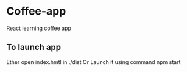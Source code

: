 # Coffee-app
React learning coffee app
## To launch app
Ether open index.hmtl in ./dist
Or
Launch it using command npm start
